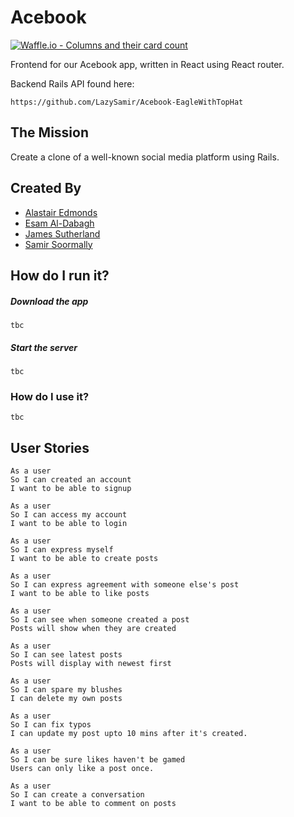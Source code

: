 # Acebook

[![Waffle.io - Columns and their card count](https://badge.waffle.io/LondonJim/acebook-frontend-eaglewithtophat.svg?columns=all)](https://waffle.io/LondonJim/acebook-frontend-eaglewithtophat)

Frontend for our Acebook app, written in React using React router.

Backend Rails API found here:
```
https://github.com/LazySamir/Acebook-EagleWithTopHat
```

## The Mission
Create a clone of a well-known social media platform using Rails.

## Created By
- [Alastair Edmonds](https://github.com/Alastair2D)
- [Esam Al-Dabagh](https://github.com/EsamAl-Dabagh)
- [James Sutherland](https://github.com/LondonJim)
- [Samir Soormally](https://github.com/LazySamir)

## How do I run it?

##### Download the app
```
tbc
```

##### Start the server
```
tbc
```

### How do I use it?
```
tbc
```

## User Stories
```
As a user
So I can created an account
I want to be able to signup
```

```
As a user
So I can access my account
I want to be able to login
```

```
As a user
So I can express myself
I want to be able to create posts
```

```
As a user
So I can express agreement with someone else's post
I want to be able to like posts
```

```
As a user
So I can see when someone created a post
Posts will show when they are created
```

```
As a user
So I can see latest posts
Posts will display with newest first
```

```
As a user
So I can spare my blushes
I can delete my own posts
```

```
As a user
So I can fix typos
I can update my post upto 10 mins after it's created.
```

```
As a user
So I can be sure likes haven't be gamed
Users can only like a post once.
```

```
As a user
So I can create a conversation
I want to be able to comment on posts
```
